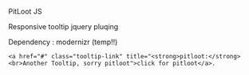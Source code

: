 

PitLoot JS

Responsive tooltip jquery pluqing

Dependency : modernizr (temp!!)

```
<a href="#" class="tooltip-link" title="<strong>pitloot:</strong><br>Another Tooltip, sorry pitloot">click for pitloot</a>.
```
